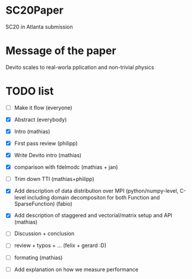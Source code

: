 # SC20Paper

SC20 in Atlanta submission

# Message of the paper

Devito scales to real-worla pplication and non-trivial physics

# TODO list

- [ ] Make it flow (everyone)
- [x] Abstract (everybody)
- [x] Intro (mathias) 
- [x] First pass review (philipp) 
- [x] Write Devito intro (mathias)
- [x] comparison with fdelmodc (mathias + jan)
- [ ] Trim down TTI (mathias+philipp)
- [x] Add description of data distribution over MPI (python/numpy-level, C-level including domain decompositon for both Function and SparseFunction)  (fabio)
- [x] Add description of staggered and vectorial/matrix setup and API (mathias)
- [ ] Discussion + conclusion
- [ ] review + typos + ... (felix + gerard :D)
- [ ] formating (mathias)

- [ ] Add explanation on how we measure performance